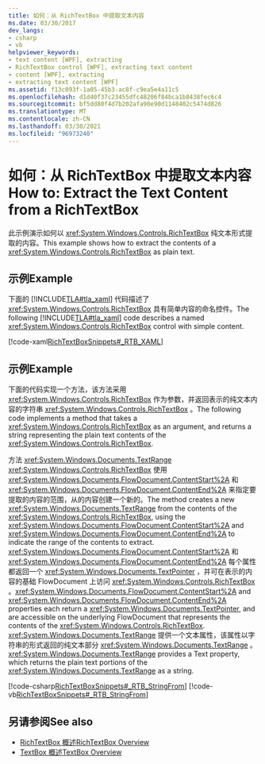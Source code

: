 ```yaml
---
title: 如何：从 RichTextBox 中提取文本内容
ms.date: 03/30/2017
dev_langs:
- csharp
- vb
helpviewer_keywords:
- text content [WPF], extracting
- RichTextBox control [WPF], extracting text content
- content [WPF], extracting
- extracting text content [WPF]
ms.assetid: f13c093f-1a05-45b3-ac8f-c9ea5e4a11c5
ms.openlocfilehash: d1d40f37c23455dfc48206f84bca1b8438fec6c4
ms.sourcegitcommit: bf5dd80f4d7b202afa90e90d1148402c5474d826
ms.translationtype: MT
ms.contentlocale: zh-CN
ms.lasthandoff: 03/30/2021
ms.locfileid: "96973240"
---
```

# <a name="how-to-extract-the-text-content-from-a-richtextbox"></a><span data-ttu-id="c00c7-102">如何：从 RichTextBox 中提取文本内容</span><span class="sxs-lookup"><span data-stu-id="c00c7-102">How to: Extract the Text Content from a RichTextBox</span></span>
<span data-ttu-id="c00c7-103">此示例演示如何以 <xref:System.Windows.Controls.RichTextBox> 纯文本形式提取的内容。</span><span class="sxs-lookup"><span data-stu-id="c00c7-103">This example shows how to extract the contents of a <xref:System.Windows.Controls.RichTextBox> as plain text.</span></span>  
  
## <a name="example"></a><span data-ttu-id="c00c7-104">示例</span><span class="sxs-lookup"><span data-stu-id="c00c7-104">Example</span></span>  
 <span data-ttu-id="c00c7-105">下面的 [!INCLUDE[TLA#tla_xaml](../../../includes/tlasharptla-xaml-md.md)] 代码描述了 <xref:System.Windows.Controls.RichTextBox> 具有简单内容的命名控件。</span><span class="sxs-lookup"><span data-stu-id="c00c7-105">The following [!INCLUDE[TLA#tla_xaml](../../../includes/tlasharptla-xaml-md.md)] code describes a named <xref:System.Windows.Controls.RichTextBox> control with simple content.</span></span>  
  
 [!code-xaml[RichTextBoxSnippets#_RTB_XAML](~/samples/snippets/csharp/VS_Snippets_Wpf/RichTextBoxSnippets/CSharp/Window1.xaml#_rtb_xaml)]  
  
## <a name="example"></a><span data-ttu-id="c00c7-106">示例</span><span class="sxs-lookup"><span data-stu-id="c00c7-106">Example</span></span>  
 <span data-ttu-id="c00c7-107">下面的代码实现一个方法，该方法采用 <xref:System.Windows.Controls.RichTextBox> 作为参数，并返回表示的纯文本内容的字符串 <xref:System.Windows.Controls.RichTextBox> 。</span><span class="sxs-lookup"><span data-stu-id="c00c7-107">The following code implements a method that takes a <xref:System.Windows.Controls.RichTextBox> as an argument, and returns a string representing the plain text contents of the <xref:System.Windows.Controls.RichTextBox>.</span></span>  
  
 <span data-ttu-id="c00c7-108">方法 <xref:System.Windows.Documents.TextRange> <xref:System.Windows.Controls.RichTextBox> 使用 <xref:System.Windows.Documents.FlowDocument.ContentStart%2A> 和 <xref:System.Windows.Documents.FlowDocument.ContentEnd%2A> 来指定要提取的内容的范围，从的内容创建一个新的。</span><span class="sxs-lookup"><span data-stu-id="c00c7-108">The method creates a new <xref:System.Windows.Documents.TextRange> from the contents of the <xref:System.Windows.Controls.RichTextBox>, using the <xref:System.Windows.Documents.FlowDocument.ContentStart%2A> and <xref:System.Windows.Documents.FlowDocument.ContentEnd%2A> to indicate the range of the contents to extract.</span></span>  <span data-ttu-id="c00c7-109"><xref:System.Windows.Documents.FlowDocument.ContentStart%2A> 和 <xref:System.Windows.Documents.FlowDocument.ContentEnd%2A> 每个属性都返回一个 <xref:System.Windows.Documents.TextPointer> ，并可在表示的内容的基础 FlowDocument 上访问 <xref:System.Windows.Controls.RichTextBox> 。</span><span class="sxs-lookup"><span data-stu-id="c00c7-109"><xref:System.Windows.Documents.FlowDocument.ContentStart%2A> and <xref:System.Windows.Documents.FlowDocument.ContentEnd%2A> properties each return a <xref:System.Windows.Documents.TextPointer>, and are accessible on the underlying FlowDocument that represents the contents of the <xref:System.Windows.Controls.RichTextBox>.</span></span>  <span data-ttu-id="c00c7-110"><xref:System.Windows.Documents.TextRange> 提供一个文本属性，该属性以字符串的形式返回的纯文本部分 <xref:System.Windows.Documents.TextRange> 。</span><span class="sxs-lookup"><span data-stu-id="c00c7-110"><xref:System.Windows.Documents.TextRange> provides a Text property, which returns the plain text portions of the <xref:System.Windows.Documents.TextRange> as a string.</span></span>  
  
 [!code-csharp[RichTextBoxSnippets#_RTB_StringFrom](~/samples/snippets/csharp/VS_Snippets_Wpf/RichTextBoxSnippets/CSharp/Window1.xaml.cs#_rtb_stringfrom)]
 [!code-vb[RichTextBoxSnippets#_RTB_StringFrom](~/samples/snippets/visualbasic/VS_Snippets_Wpf/RichTextBoxSnippets/visualbasic/window1.xaml.vb#_rtb_stringfrom)]  
  
## <a name="see-also"></a><span data-ttu-id="c00c7-111">另请参阅</span><span class="sxs-lookup"><span data-stu-id="c00c7-111">See also</span></span>

- [<span data-ttu-id="c00c7-112">RichTextBox 概述</span><span class="sxs-lookup"><span data-stu-id="c00c7-112">RichTextBox Overview</span></span>](richtextbox-overview.md)
- [<span data-ttu-id="c00c7-113">TextBox 概述</span><span class="sxs-lookup"><span data-stu-id="c00c7-113">TextBox Overview</span></span>](textbox-overview.md)
